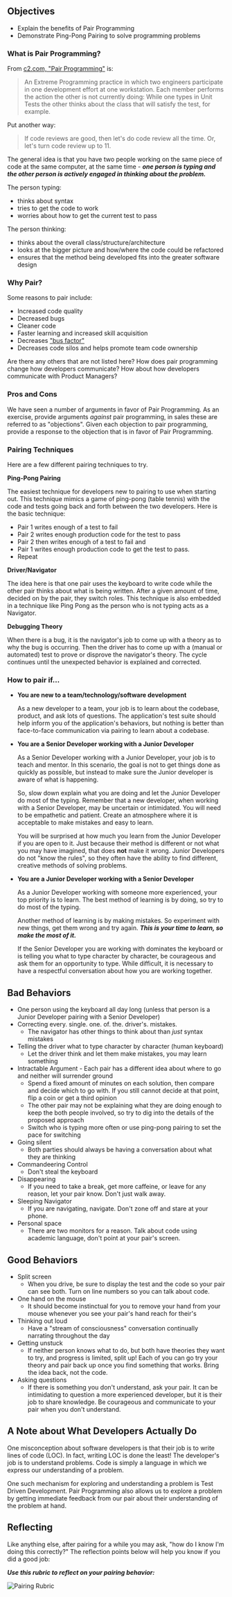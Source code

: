 ## Objectives

* Explain the benefits of Pair Programming
* Demonstrate Ping-Pong Pairing to solve programming problems

### What is Pair Programming?


From [c2.com, "Pair Programming"](http://c2.com/cgi/wiki?PairProgramming) is:

> An Extreme Programming practice in which two engineers participate in one development effort at one workstation. Each member performs the action the other is not currently doing: While one types in Unit Tests the other thinks about the class that will satisfy the test, for example.

Put another way:

> If code reviews are good, then let's do code review all the time. Or, let's turn code review up to 11.

The general idea is that you have two people working on the same piece of code at the same computer, at the same time - ***one person is typing and the other person is actively engaged in thinking about the problem.***

The person typing:
  * thinks about syntax
  * tries to get the code to work
  * worries about how to get the current test to pass

The person thinking:
  * thinks about the overall class/structure/architecture
  * looks at the bigger picture and how/where the code could be refactored
  * ensures that the method being developed fits into the greater software design

### Why Pair?


Some reasons to pair include:

  * Increased code quality
  * Decreased bugs
  * Cleaner code
  * Faster learning and increased skill acquisition
  * Decreases ["bus factor"](https://en.wikipedia.org/wiki/Bus_factor)
  * Decreases code silos and helps promote team code ownership

Are there any others that are not listed here? How does pair programming change how developers communicate? How about how developers communicate with Product Managers?


### Pros and Cons


We have seen a number of arguments in favor of Pair Programming. As an exercise, provide arguments _against_ pair programming, in sales these are referred to as "objections". Given each objection to pair programming, provide a response to the objection that is in favor of Pair Programming.

### Pairing Techniques

Here are a few different pairing techniques to try.

**Ping-Pong Pairing**

The easiest technique for developers new to pairing to use when starting out. This technique mimics a game of ping-pong (table tennis) with the code and tests going back and forth between the two developers. Here is the basic technique:

  * Pair 1 writes enough of a test to fail
  * Pair 2 writes enough production code for the test to pass
  * Pair 2 then writes enough of a test to fail and
  * Pair 1 writes enough production code to get the test to pass.
  * Repeat


**Driver/Navigator**

The idea here is that one pair uses the keyboard to write code while the other pair thinks about what is being written. After a given amount of time, decided on by the pair, they switch roles. This technique is also embedded in a technique like Ping Pong as the person who is not typing acts as a Navigator.


**Debugging Theory**

When there is a bug, it is the navigator's job to come up with a theory as to why the bug is occurring. Then the driver has to come up with a (manual or automated) test to prove or disprove the navigator's theory. The cycle continues until the unexpected behavior is explained and corrected.

### How to pair if...

* **You are new to a team/technology/software development**


  As a new developer to a team, your job is to learn about the codebase, product, and ask lots of questions. The application's test suite should help inform you of the application's behaviors, but nothing is better than face-to-face communication via pairing to learn about a codebase.

* **You are a Senior Developer working with a Junior Developer**


  As a Senior Developer working with a Junior Developer, your job is to teach and mentor. In this scenario, the goal is not to get things done as quickly as possible, but instead to make sure the Junior developer is aware of what is happening.

  So, slow down explain what you are doing and let the Junior Developer do most of the typing. Remember that a new developer, when working with a Senior Developer, may be uncertain or intimidated. You will need to be empathetic and patient. Create an atmosphere where it is acceptable to make mistakes and easy to learn.

  You will be surprised at how much you learn from the Junior Developer if you are open to it. Just because their method is different or not what you may have imagined, that does **not** make it wrong. Junior Developers do not "know the rules", so they often have the ability to find different, creative methods of solving problems.

* **You are a Junior Developer working with a Senior Developer**


  As a Junior Developer working with someone more experienced, your top priority is to learn. The best method of learning is by doing, so try to do most of the typing.

  Another method of learning is by making mistakes. So experiment with new things, get them wrong and try again. ***This is your time to learn, so make the most of it.***

  If the Senior Developer you are working with dominates the keyboard or is telling you what to type character by character, be courageous and ask them for an opportunity to type. While difficult, it is necessary to have a respectful conversation about how you are working together.

## Bad Behaviors

* One person using the keyboard all day long (unless that person is a Junior Developer pairing with a Senior Developer)
* Correcting every. single. one. of. the. driver's. mistakes.
  * The navigator has other things to think about than _just_ syntax mistakes
* Telling the driver what to type character by character (human keyboard)
  * Let the driver think and let them make mistakes, you may learn something
* Intractable Argument - Each pair has a different idea about where to go and neither will surrender ground
  * Spend a fixed amount of minutes on each solution, then compare and decide which to go with. If you still cannot decide at that point, flip a coin or get a third opinion
  * The other pair may not be explaining what they are doing enough to keep the both people involved, so try to dig into the details of the proposed approach
  * Switch who is typing more often or use ping-pong pairing to set the pace for switching
* Going silent
  * Both parties should always be having a conversation about what they are thinking
* Commandeering Control
  * Don't steal the keyboard
* Disappearing
  * If you need to take a break, get more caffeine, or leave for any reason, let your pair know. Don't just walk away.
* Sleeping Navigator
  * If you are navigating, navigate. Don't zone off and stare at your phone.
* Personal space
  * There are two monitors for a reason. Talk about code using academic language, don't point at your pair's screen.
  
## Good Behaviors

* Split screen
  * When you drive, be sure to display the test and the code so your pair can see both. Turn on line numbers so you can talk about code.
* One hand on the mouse
  * It should become instinctual for you to remove your hand from your mouse whenever you see your pair's hand reach for their's
* Thinking out loud
  * Have a "stream of consciousness" conversation continually narrating throughout the day
* Getting unstuck
  * If neither person knows what to do, but both have theories they want to try, and progress is limited, split up! Each of you can go try your theory and pair back up once you find something that works. Bring the idea back, not the code.
* Asking questions
  * If there is something you don't understand, ask your pair.  It can be intimidating to question a more experienced developer, but it is their job to share knowledge.  Be courageous and communicate to your pair when you don't understand.

## A Note about What Developers Actually Do


One misconception about software developers is that their job is to write lines of code (LOC). In fact, writing LOC is done the least! The developer's job is to understand problems. Code is simply a language in which we express our understanding of a problem.

One such mechanism for exploring and understanding a problem is Test Driven Development. Pair Programming also allows us to explore a problem by getting immediate feedback from our pair about their understanding of the problem at hand.

## Reflecting

Like anything else, after pairing for a while you may ask, "how do I know I'm doing this correctly?" The reflection points below will help you know if you did a good job:

***Use this rubric to reflect on your pairing behavior:***
  
 ![Pairing Rubric](pairing_rubric.png)
